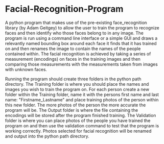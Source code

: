 # Facial-Recognition-Program

A python program that makes use of the pre-existing face_recognition library (by Adam Geitgey) to allow the user to train the program to recognize faces and then identify who those faces belong to in any image. 
The program is run using a command line interface or a simple GUI and draws a relevantly named bounding box around each face it finds that it has trained on and then renames the image to contain the names 
of the people contained within.
The facial recognition is achieved by taking a series of measurement (encodings) on faces in the training images and then comparing those measurements with the measurements taken from images with unknown faces.

Running the program should create three folders in the python path directory. The Training folder is where you should place the names and images you wish to train the program on. For each person create a new folder within the Training folder, name it with the persons first name and last name: "Firstname_Lastname" and place training photos of the person within this new folder. The more photos of the person the more accurate the program will be. The Output folder is where the file containing the encodings will be stored after the program finished training. The Validation folder is where you can place photos of the people you have trained the program on and then use the validation command to test that the program is working correctly. Photos selected for facial recognition will be renamed and output into the python path directory. 
